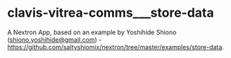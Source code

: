 # clavis-vitrea-comms___store-data
A Nextron App, based on an example by Yoshihide Shiono (shiono.yoshihide@gmail.com) - https://github.com/saltyshiomix/nextron/tree/master/examples/store-data.
